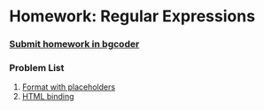 Homework: Regular Expressions
=============================

### [Submit homework in bgcoder](http://bgcoder.com/Contests/365/JavaScript-Fundamentals-12-Regular-Expressions)

### Problem List

1. [Format with placeholders](./01.FormatWithPlaceholders)
1. [HTML binding](./02.HTMLBinding)